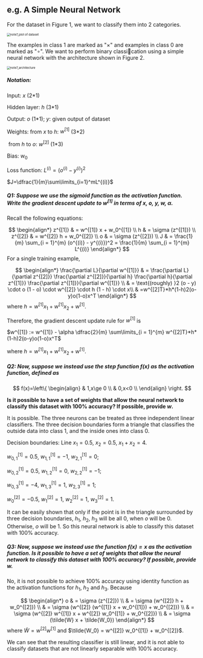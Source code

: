 ## e.g. A Simple Neural Network

For the dataset in Figure 1, we want to classify them into 2 categories.

<img src="note7_plot of dataset.png" alt="note7_plot of dataset" style="zoom:55%;" />

The examples in class 1 are marked as "$\times$" and examples in class 0 are marked as "$\circ$". We want
to perform binary classication using a simple neural network with the architecture shown in
Figure 2.

<img src="note7_architecture.png" alt="note7_architecture" style="zoom:55%;" />

##### Notation:

Input: $x$ (2\*1)

Hidden layer: $h$ (3\*1)

Output: $o$ (1\*1); $y$: given output of dataset

Weights: from $x$ to $h$: $w^{[1]}$ (3\*2)

​                from $h$ to $o$: $w^{[2]}$ (1\*3)

Bias: $w_0$

Loss function: $L^{(i)}=(o^{(i)}-y^{(i)})^2$

$J=\dfrac{1}{m}\sum\limits_{i=1}^mL^{(i)}$

##### Q1: Suppose we use the sigmoid function as the activation function. Write the gradient descent update to $w^{[1]}$ in terms of $x$, $o$, $y$, $w$, $\alpha$.

Recall the following equations:

$$
\begin{align*}
z^{[1]} & = w^{[1]} x + w_0^{[1]} \\
h & = \sigma (z^{[1]}) \\
z^{[2]} & = w^{[2]} h + w_0^{[2]} \\
o & = \sigma (z^{[2]}) \\
J & = \frac{1}{m} \sum_{i = 1}^{m} (o^{(i)} - y^{(i)})^2 = \frac{1}{m} \sum_{i = 1}^{m} L^{(i)}
\end{align*}
$$
For a single training example,

$$
\begin{align*}
\frac{\partial L}{\partial w^{[1]}} & = \frac{\partial L}{\partial z^{[2]}} \frac{\partial z^{[2]}}{\partial h} \frac{\partial h}{\partial z^{[1]}} \frac{\partial z^{[1]}}{\partial w^{[1]}} \\
                                          & = \text{(roughly) }2 (o - y) \cdot o (1 - o) \cdot w^{[2]} \cdot h (1 - h) \cdot x\\
                                          & =w^{[2]T}*h*(1-h)2(o-y)o(1-o)x^T
\end{align*}
$$
where $h = w^{[1]} x_1 + w^{[1]} x_2 + w^{[1]}$.

Therefore, the gradient descent update rule for $w^{[1]}$ is

$w^{[1]} := w^{[1]} - \alpha \dfrac{2}{m} \sum\limits_{i = 1}^{m} w^{[2]T}*h*(1-h)2(o-y)o(1-o)x^T$

where $h = w^{[1]} x_1 + w^{[1]} x_2 + w^{[1]}$.

##### Q2: Now, suppose we instead use the step function $f(x)$ as the activation function, defined as

$$
f(x)=\left\{ \begin{align}
  & 1,x\ge 0 \\ 
 & 0,x<0 \\ 
\end{align} \right.
$$

**Is it possible to have a set of weights that allow the neural network to classify this dataset with 100% accuracy? If possible, provide $w$.**

It is possible. The three neurons can be treated as three independent linear classifiers. The three decision boundaries form a triangle that classifies the outside data into class 1, and the inside ones into class 0.

Decision boundaries: Line $x_1=0.5$, $x_2=0.5$, $x_1+x_2=4$.

$w_{0,1}^{[1]}=0.5$, $w_{1,1}^{[1]}=-1$, $w_{2,1}^{[1]}=0$;

$w_{0,2}^{[1]}=0.5$, $w_{1,2}^{[1]}=0$, $w_{2,2}^{[1]}=-1$;

$w_{0,3}^{[1]}=-4$, $w_{1,3}^{[1]}=1$, $w_{2,3}^{[1]}=1$;

$w_0^{[2]}=-0.5$, $w_1^{[2]}=1$, $w_2^{[2]}=1$, $w_3^{[2]}=1$.

It can be easily shown that only if the point is in the triangle surrounded by three decision boundaries, $h_1$, $h_2$, $h_3$ will be all $0$, when $o$ will be $0$. Otherwise, $o$ will be $1$. So this neural network is able to classify this dataset with 100% accuracy.

##### Q3: Now, suppose we instead use the function $f(x)=x$ as the activation function. Is it possible to have a set of weights that allow the neural network to classify this dataset with 100% accuracy? If possible, provide $w$.

No, it is not possible to achieve 100% accuracy using identity function as the activation functions for $h_1$, $h_2$ and $h_3$. Because

$$
\begin{align*}
o & = \sigma (z^{[2]}) \\
  & = \sigma (w^{[2]} h + w_0^{[2]}) \\
  & = \sigma (w^{[2]} (w^{[1]} x + w_0^{[1]}) + w_0^{[2]}) \\
  & = \sigma (w^{[2]} w^{[1]} x + w^{[2]} w_0^{[1]} + w_0^{[2]}) \\
  & = \sigma (\tilde{W} x + \tilde{W_0})
\end{align*}
$$
where $\tilde{W} = w^{[2]} w^{[1]}$ and $\tilde{W_0} = w^{[2]} w_0^{[1]} + w_0^{[2]}$.

We can see that the resulting classifier is still linear, and it is not able to classify datasets that are not linearly separable with 100% accuracy.